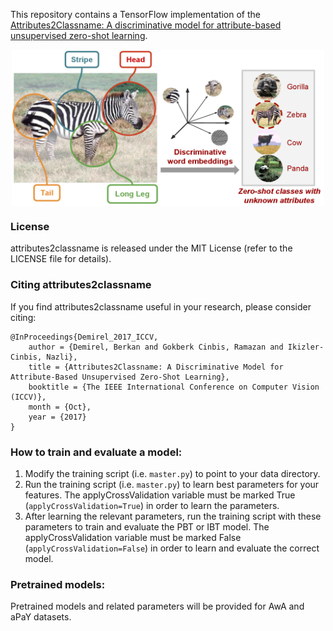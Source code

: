 
This repository contains a TensorFlow implementation of the [Attributes2Classname: A discriminative model for attribute-based unsupervised zero-shot learning](https://arxiv.org/pdf/1705.01734.pdf).
<p align="center">
<img src="images/output.png" align="center" width="500px" height="250px"/>
</p>

### License

attributes2classname is released under the MIT License (refer to the LICENSE file for details).

### Citing attributes2classname

If you find attributes2classname useful in your research, please consider citing:

    @InProceedings{Demirel_2017_ICCV,
        author = {Demirel, Berkan and Gokberk Cinbis, Ramazan and Ikizler-Cinbis, Nazli},
        title = {Attributes2Classname: A Discriminative Model for Attribute-Based Unsupervised Zero-Shot Learning},
        booktitle = {The IEEE International Conference on Computer Vision (ICCV)},
        month = {Oct},
        year = {2017}
    }
  
### How to train and evaluate a model:
1. Modify the training script (i.e. `master.py`) to point to your data directory.
2. Run the training script (i.e. `master.py`) to learn best parameters for your features. The applyCrossValidation variable must be marked True (`applyCrossValidation=True`) in order to learn the parameters.
3. After learning the relevant parameters, run the training script with these parameters to train and evaluate the PBT or IBT model. The applyCrossValidation variable must be marked False (`applyCrossValidation=False`) in order to learn and evaluate the correct model.

### Pretrained models:
Pretrained models and related parameters will be provided for AwA and aPaY datasets.
